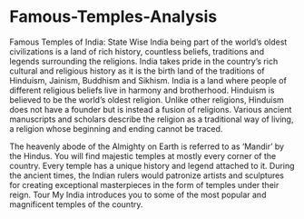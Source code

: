 # Famous-Temples-Analysis
Famous Temples of India: State Wise
India being part of the world’s oldest civilizations is a land of rich history, countless beliefs, traditions and legends surrounding the religions. India takes pride in the country’s rich cultural and religious history as it is the birth land of the traditions of Hinduism, Jainism, Buddhism and Sikhism. India is a land where people of different religious beliefs live in harmony and brotherhood. Hinduism is believed to be the world’s oldest religion. Unlike other religions, Hinduism does not have a founder but is instead a fusion of religions. Various ancient manuscripts and scholars describe the religion as a traditional way of living, a religion whose beginning and ending cannot be traced.

The heavenly abode of the Almighty on Earth is referred to as ‘Mandir’ by the Hindus. You will find majestic temples at mostly every corner of the country. Every temple has a unique history and legend attached to it. During the ancient times, the Indian rulers would patronize artists and sculptures for creating exceptional masterpieces in the form of temples under their reign. Tour My India introduces you to some of the most popular and magnificent temples of the country.
